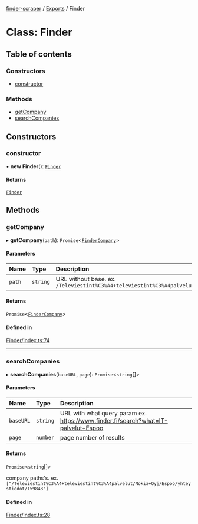 [finder-scraper](../README.md) / [Exports](../modules.md) / Finder

# Class: Finder

## Table of contents

### Constructors

- [constructor](Finder.md#constructor)

### Methods

- [getCompany](Finder.md#getcompany)
- [searchCompanies](Finder.md#searchcompanies)

## Constructors

### constructor

• **new Finder**(): [`Finder`](Finder.md)

#### Returns

[`Finder`](Finder.md)

## Methods

### getCompany

▸ **getCompany**(`path`): `Promise`\<[`FinderCompany`](../modules.md#findercompany)\>

#### Parameters

| Name | Type | Description |
| :------ | :------ | :------ |
| `path` | `string` | URL without base. ex. `/Televiestint%C3%A4+televiestint%C3%A4palvelut/Nokia+Oyj/Espoo/yhteystiedot/159843` |

#### Returns

`Promise`\<[`FinderCompany`](../modules.md#findercompany)\>

#### Defined in

[Finder/index.ts:74](https://github.com/launde/finder-scraper/blob/4aa87da/src/Finder/index.ts#L74)

___

### searchCompanies

▸ **searchCompanies**(`baseURL`, `page`): `Promise`\<`string`[]\>

#### Parameters

| Name | Type | Description |
| :------ | :------ | :------ |
| `baseURL` | `string` | URL with what query param ex. https://www.finder.fi/search?what=IT-palvelut+Espoo |
| `page` | `number` | page number of results |

#### Returns

`Promise`\<`string`[]\>

company paths's. ex. `["/Televiestint%C3%A4+televiestint%C3%A4palvelut/Nokia+Oyj/Espoo/yhteystiedot/159843"]`

#### Defined in

[Finder/index.ts:28](https://github.com/launde/finder-scraper/blob/4aa87da/src/Finder/index.ts#L28)
